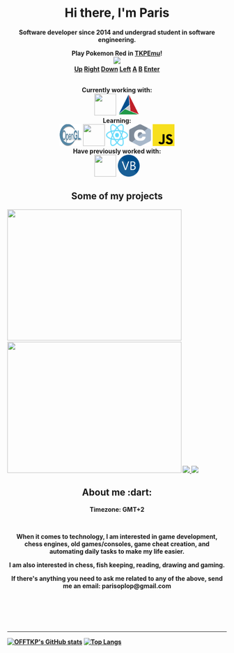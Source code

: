<p>
  <h1 align="center"><b>Hi there, I'm Paris</h1>
</p>

<p align="center">Software developer since 2014 and undergrad student in software engineering.</p>

<p align="center">
  Play Pokemon Red in <a href="https://github.com/OFFTKP/TKPEmu">TKPEmu</a>!<br/>
  <img src="http://emulatorserv.vps.webdock.io:8080/i?test=5" width=320/><br/>
  <a href="http://emulatorserv.vps.webdock.io:8080/p?action=1&callback=http://github.com/OFFTKP/">Up</a>
  <a href="http://emulatorserv.vps.webdock.io:8080/p?action=2&callback=http://github.com/OFFTKP/">Right</a>
  <a href="http://emulatorserv.vps.webdock.io:8080/p?action=3&callback=http://github.com/OFFTKP/">Down</a>
  <a href="http://emulatorserv.vps.webdock.io:8080/p?action=4&callback=http://github.com/OFFTKP/">Left</a>
  <a href="http://emulatorserv.vps.webdock.io:8080/p?action=5&callback=http://github.com/OFFTKP/">A</a>
  <a href="http://emulatorserv.vps.webdock.io:8080/p?action=6&callback=http://github.com/OFFTKP/">B</a>
  <a href="http://emulatorserv.vps.webdock.io:8080/p?action=7&callback=http://github.com/OFFTKP/">Enter</a>
</p>




<p align="center">
  <br/>Currently working with:<br/>
  <img width="50" height="50" src="https://isocpp.org/assets/images/cpp_logo.png"/>
  <img width="50" height="50" src="cmake.png"/>
  <br/>Learning:<br/>
  <img width="50" height="50" src="Opengl-logo.svg"/>
  <img width="50" height="50" src="https://go.dev/images/go-logo-white.svg"/>
  <img width="50" height="50" src="React-icon.svg"/>
  <img width="50" height="50" src="c-icon.svg"/>
  <img width="50" height="50" src="js-icon.svg"/>
  <br/>Have previously worked with:<br/>
  <img width="50" height="50" src="https://seeklogo.com/images/C/c-sharp-c-logo-02F17714BA-seeklogo.com.png"/>
  <img width="50" height="50" src="vb-icon.svg"/>
</p>
<p align="center">
  <h2 align="center">Some of my projects</h2>
  <img width="400" height="300" src="https://github.com/OFFTKP/TKPEmu/blob/master/TKPEmu/screen.png"/>
  <img width="400" height="300" src="https://i.imgur.com/Gc0gmXK.png"/>
  <a href="https://github.com/OFFTKP/TKPEmu">
    <img align="" src="https://github-readme-stats.vercel.app/api/pin/?username=OFFTKP&repo=TKPEmu&theme=tokyonight" />
  </a>
  <a href="https://github.com/OFFTKP/AnnouncementHelper">
    <img align="" src="https://github-readme-stats.vercel.app/api/pin/?username=OFFTKP&repo=AnnouncementHelper&theme=tokyonight" />
  </a>
</p>
<p>
  <h2 align="center">About me :dart:</h2>
</p>
<p align="center">
  Timezone: GMT+2
</p></br>
<p align="center">
  When it comes to technology, I am interested in game development, chess engines, old games/consoles, game cheat creation, and automating daily tasks to make my life easier.
</p>
<p align="center">
  I am also interested in chess, fish keeping, reading, drawing and gaming.
</p>
<p align="center">
  If there's anything you need to ask me related to any of the above, send me an email: parisoplop@gmail.com
</p>
</br></br></br>
</br>

----

[![OFFTKP's GitHub stats](https://github-readme-stats.vercel.app/api?username=offtkp&theme=tokyonight)](https://github.com/anuraghazra/github-readme-stats)
[![Top Langs](https://github-readme-stats.vercel.app/api/top-langs/?username=offtkp&exclude_repo=glad-stable&layout=compact&theme=tokyonight)](https://github.com/anuraghazra/github-readme-stats)
